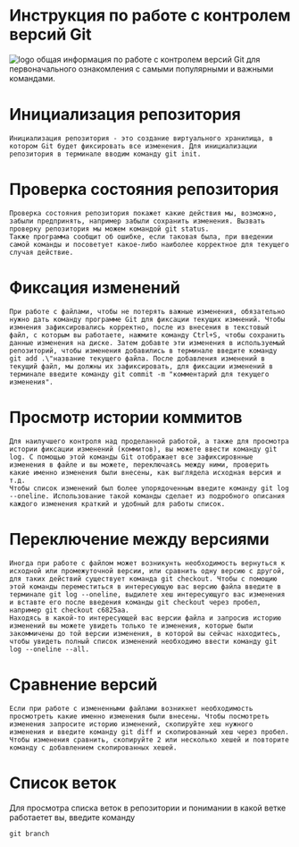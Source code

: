 # **Инструкция по работе с контролем версий Git**
![logo](logo.png)
    общая информация по работе с контролем версий  Git для первоначального ознакомления с самыми популярными и важными командами.
# Инициализация репозитория
    Инициализация репозитория - это создание виртуального хранилища, в котором Git будет фиксировать все изменения. Для инициализации репозитория в терминале вводим команду git init.
# Проверка состояния репозитория
    Проверка состояния репозитория покажет какие действия мы, возможно, забыли предпринять, например забыли сохранить изменения. Вызвать проверку репозитория мы можем командой git status.
    Также программа сообщит об ошибке, если таковая была, при введении самой команды и посоветует какое-либо наиболее корректное для текущего случая действие.
# Фиксация изменений
    При работе с файлами, чтобы не потерять важные изменения, обязательно нужно дать команду программе Git для фиксации текущих измнений. Чтобы измнения зафиксировались корректно, после из внесения в текстовый файл, с которым вы работаете, нажмите команду Ctrl+S, чтобы сохранить данные изменения на диске. Затем добавте эти изменения в используемый репозиторий, чтобы изменения добавились в терминале введите команду git add .\"название текущего файла. После добавления изменений в текущий файл, мы должны их зафиксировать, для фиксации изменений в терминале введите команду git commit -m "комментарий для текущего изменения". 
# Просмотр истории коммитов
    Для наилучшего контроля над проделанной работой, а также для просмотра истории фиксации изменений (коммитов), вы можете ввести команду git log. С помощью этой команды Git отображает все зафиксировнные изменения в файле и вы можете, переключаясь между ними, проверить какие именно изменения были внесены, как выглядела исходная версия и т.д. 
    Чтобы список изменений был более упорядоченным введите команду git log --oneline. Использование такой команды сделает из подробного описания каждого изменения краткий и удобный для работы список.
# Переключение между версиями
    Иногда при работе с файлом может возникунть необходимость вернуться к исходной или промежуточной версии, или сравнить одну версию с другой, для таких действий существует команда git checkout. Чтобы с помощию этой команды переместиться в интересующую вас версию файла введите в терминалe git log --oneline, выдилете хеш интересующуго вас изменения и вставте его после введения команды git checkout через пробел, например git checkout c6825aa.
    Находясь в какой-то интересующей вас версии файла и запросив историю изменений вы можете увидеть только те изменения, которые были закоммичены до той версии изменения, в которой вы сейчас находитесь, чтобы увидеть полный список изменений необходимо ввести команду git log --oneline --all.
# Сравнение версий
    Если при работе с измененными файлами возникнет необходимость просмотреть какие именно изменения были внесены. Чтобы посмотреть изменения запросите историю изменений, скопируйте хеш нужного изменения и введите команду git diff и скопированный хеш через пробел. Чтобы изменения сравнить, скопируйте 2 или несколько хешей и повторите команду с добавлением скопированных хешей. 
# Список веток
Для просмотра списка веток в репозитории и понимании в какой ветке работаетет вы, введите команду

    git branch

